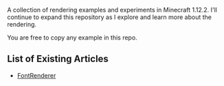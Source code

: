 A collection of rendering examples and experiments in Minecraft 1.12.2. I'll continue to expand this repository as I explore and learn more about the rendering.

You are free to copy any example in this repo.

## List of Existing Articles
- [FontRenderer](https://github.com/tttsaurus/Mc122RenderBook/blob/main/articles/FontRenderer.md)
